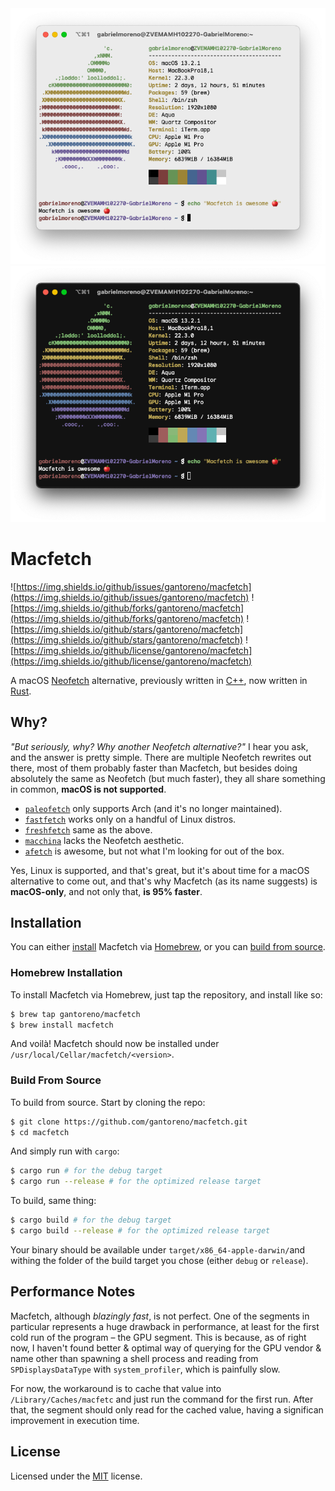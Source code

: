 <div align="center">
  <img src=".github/macfetch-light.png#gh-light-mode-only" />
  <img src=".github/macfetch-dark.png#gh-dark-mode-only" />
</div>

# Macfetch

![https://img.shields.io/github/issues/gantoreno/macfetch](https://img.shields.io/github/issues/gantoreno/macfetch) ![https://img.shields.io/github/forks/gantoreno/macfetch](https://img.shields.io/github/forks/gantoreno/macfetch) ![https://img.shields.io/github/stars/gantoreno/macfetch](https://img.shields.io/github/stars/gantoreno/macfetch) ![https://img.shields.io/github/license/gantoreno/macfetch](https://img.shields.io/github/license/gantoreno/macfetch)

A macOS [Neofetch](https://github.com/dylanaraps/neofetch) alternative, previously written in [C++](https://en.wikipedia.org/wiki/C++), now written in [Rust](https://www.rust-lang.org/).

## Why?

_"But seriously, why? Why another Neofetch alternative?"_ I hear you ask, and the answer is pretty simple. There are multiple Neofetch rewrites out there, most of them probably faster than Macfetch, but besides doing absolutely the same as Neofetch (but much faster), they all share something in common, **macOS is not supported**.

- [`paleofetch`](https://github.com/ss7m/paleofetch) only supports Arch (and it's no longer maintained).
- [`fastfetch`](https://github.com/LinusDierheimer/fastfetch) works only on a handful of Linux distros.
- [`freshfetch`](https://github.com/K4rakara/freshfetch) same as the above.
- [`macchina`](https://github.com/Macchina-CLI/macchina) lacks the Neofetch aesthetic.
- [`afetch`](https://github.com/13-CF/afetch) is awesome, but not what I'm looking for out of the box.

Yes, Linux is supported, and that's great, but it's about time for a macOS alternative to come out, and that's why Macfetch (as its name suggests) is **macOS-only**, and not only that, **is 95% faster**.

## Installation

You can either [install](https://github.com/gantoreno/macfetch#homebrew-installation) Macfetch via [Homebrew](https://brew.sh/), or you can [build from source](https://github.com/gantoreno/macfetch#build-from-source).

### Homebrew Installation

To install Macfetch via Homebrew, just tap the repository, and install like so:

```sh
$ brew tap gantoreno/macfetch
$ brew install macfetch
```

And voilà! Macfetch should now be installed under `/usr/local/Cellar/macfetch/<version>`.

### Build From Source

To build from source. Start by cloning the repo:

```sh
$ git clone https://github.com/gantoreno/macfetch.git
$ cd macfetch
```

And simply run with `cargo`:

```sh
$ cargo run # for the debug target
$ cargo run --release # for the optimized release target
```

To build, same thing:

```sh
$ cargo build # for the debug target
$ cargo build --release # for the optimized release target
```

Your binary should be available under `target/x86_64-apple-darwin/`and withing the folder of the build target you chose (either `debug` or `release`).

## Performance Notes

Macfetch, although _blazingly fast_, is not perfect. One of the segments in particular represents a huge drawback in performance, at least for the first cold run of the program – the GPU segment. This is because, as of right now, I haven't found better & optimal way of querying for the GPU vendor & name other than spawning a shell process and reading from `SPDisplaysDataType` with `system_profiler`, which is painfully slow.

For now, the workaround is to cache that value into `/Library/Caches/macfetc` and just run the command for the first run. After that, the segment should only read for the cached value, having a significan improvement in execution time.

## License

Licensed under the [MIT](https://opensource.org/licenses/MIT) license.

